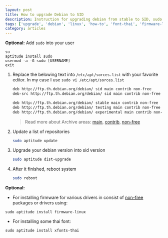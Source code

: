 ```yaml
---
layout: post
title: How to upgrade Debian to SID
description: Instruction for upgrading debian from stable to SID, sudo command setup, installing non-free packages(non open source)
tags: ['upgrade', 'debian', 'linux', 'how-to', 'font-thai', 'firmware-linux', 'sudo', 'update', 'sorces.list', 'non-free', 'archive-area']
category: articles
---
```


**Optional:** Add `sudo` into your user

```
su
aptitude install sudo
usermod -a -G sudo [USERNAME]
exit
```

1. Replace the belowing text into `/etc/apt/sorces.list` with your favorite editor. In my case I use 
`sudo vi /etc/apt/sorces.list`

    ```bash
    deb http://ftp.th.debian.org/debian/ sid main contrib non-free
    deb-src http://ftp.th.debian.org/debian/ sid main contrib non-free

    deb http://ftp.th.debian.org/debian/ stable main contrib non-free
    deb http://ftp.th.debian.org/debian/ testing main contrib non-free
    deb http://ftp.th.debian.org/debian/ experimental main contrib non-free
    ```
    > Read more about Archive areas:
    > [main](https://www.debian.org/doc/debian-policy/ch-archive.html#s-main), 
    > [contrib](https://www.debian.org/doc/debian-policy/ch-archive.html#s-contrib), 
    > [non-free](https://www.debian.org/doc/debian-policy/ch-archive.html#s-non-free)
    
2. Update a list of repositories

    ```bash
    sudo aptitude update
    ```
    
2. Upgrade your debian version into sid version

    ```bash
    sudo aptitude dist-upgrade
    ```
3. After it finished, reboot system

    ```bash
    sudo reboot
    ```

**Optional:** 

- For installing firmware for various drivers in consist of [non-free](https://www.debian.org/doc/debian-policy/ch-archive.html#s-non-free) packages or drivers using: 

```
sudo aptitude install firmware-linux
```
- For installing some thai font: 

```
sudo aptitude install xfonts-thai
```


